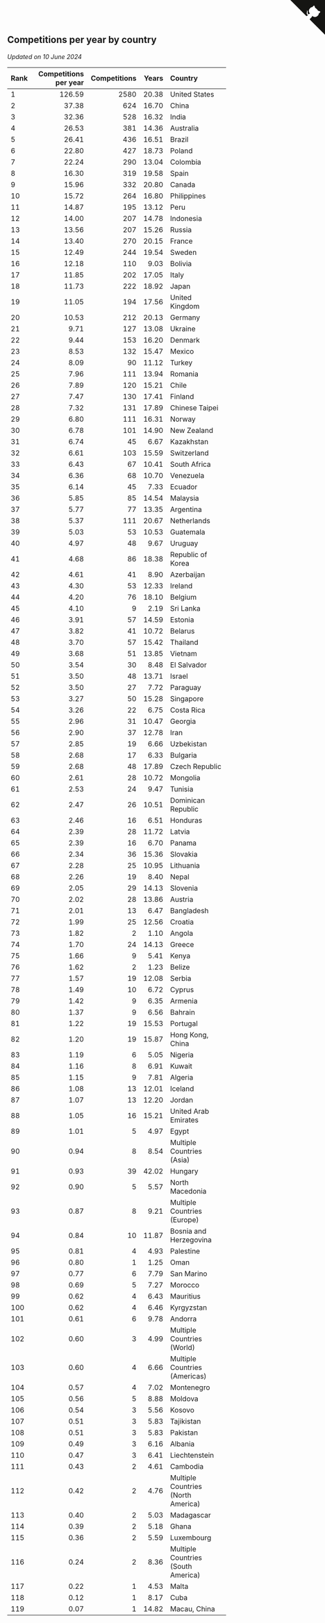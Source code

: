 ## Competitions per year by country

*Updated on 10 June 2024*

| Rank | Competitions per year | Competitions | Years | Country |
| :--- | ---: | ---: | ---: | :--- |
| 1 | 126.59 | 2580 | 20.38 | United States |
| 2 | 37.38 | 624 | 16.70 | China |
| 3 | 32.36 | 528 | 16.32 | India |
| 4 | 26.53 | 381 | 14.36 | Australia |
| 5 | 26.41 | 436 | 16.51 | Brazil |
| 6 | 22.80 | 427 | 18.73 | Poland |
| 7 | 22.24 | 290 | 13.04 | Colombia |
| 8 | 16.30 | 319 | 19.58 | Spain |
| 9 | 15.96 | 332 | 20.80 | Canada |
| 10 | 15.72 | 264 | 16.80 | Philippines |
| 11 | 14.87 | 195 | 13.12 | Peru |
| 12 | 14.00 | 207 | 14.78 | Indonesia |
| 13 | 13.56 | 207 | 15.26 | Russia |
| 14 | 13.40 | 270 | 20.15 | France |
| 15 | 12.49 | 244 | 19.54 | Sweden |
| 16 | 12.18 | 110 | 9.03 | Bolivia |
| 17 | 11.85 | 202 | 17.05 | Italy |
| 18 | 11.73 | 222 | 18.92 | Japan |
| 19 | 11.05 | 194 | 17.56 | United Kingdom |
| 20 | 10.53 | 212 | 20.13 | Germany |
| 21 | 9.71 | 127 | 13.08 | Ukraine |
| 22 | 9.44 | 153 | 16.20 | Denmark |
| 23 | 8.53 | 132 | 15.47 | Mexico |
| 24 | 8.09 | 90 | 11.12 | Turkey |
| 25 | 7.96 | 111 | 13.94 | Romania |
| 26 | 7.89 | 120 | 15.21 | Chile |
| 27 | 7.47 | 130 | 17.41 | Finland |
| 28 | 7.32 | 131 | 17.89 | Chinese Taipei |
| 29 | 6.80 | 111 | 16.31 | Norway |
| 30 | 6.78 | 101 | 14.90 | New Zealand |
| 31 | 6.74 | 45 | 6.67 | Kazakhstan |
| 32 | 6.61 | 103 | 15.59 | Switzerland |
| 33 | 6.43 | 67 | 10.41 | South Africa |
| 34 | 6.36 | 68 | 10.70 | Venezuela |
| 35 | 6.14 | 45 | 7.33 | Ecuador |
| 36 | 5.85 | 85 | 14.54 | Malaysia |
| 37 | 5.77 | 77 | 13.35 | Argentina |
| 38 | 5.37 | 111 | 20.67 | Netherlands |
| 39 | 5.03 | 53 | 10.53 | Guatemala |
| 40 | 4.97 | 48 | 9.67 | Uruguay |
| 41 | 4.68 | 86 | 18.38 | Republic of Korea |
| 42 | 4.61 | 41 | 8.90 | Azerbaijan |
| 43 | 4.30 | 53 | 12.33 | Ireland |
| 44 | 4.20 | 76 | 18.10 | Belgium |
| 45 | 4.10 | 9 | 2.19 | Sri Lanka |
| 46 | 3.91 | 57 | 14.59 | Estonia |
| 47 | 3.82 | 41 | 10.72 | Belarus |
| 48 | 3.70 | 57 | 15.42 | Thailand |
| 49 | 3.68 | 51 | 13.85 | Vietnam |
| 50 | 3.54 | 30 | 8.48 | El Salvador |
| 51 | 3.50 | 48 | 13.71 | Israel |
| 52 | 3.50 | 27 | 7.72 | Paraguay |
| 53 | 3.27 | 50 | 15.28 | Singapore |
| 54 | 3.26 | 22 | 6.75 | Costa Rica |
| 55 | 2.96 | 31 | 10.47 | Georgia |
| 56 | 2.90 | 37 | 12.78 | Iran |
| 57 | 2.85 | 19 | 6.66 | Uzbekistan |
| 58 | 2.68 | 17 | 6.33 | Bulgaria |
| 59 | 2.68 | 48 | 17.89 | Czech Republic |
| 60 | 2.61 | 28 | 10.72 | Mongolia |
| 61 | 2.53 | 24 | 9.47 | Tunisia |
| 62 | 2.47 | 26 | 10.51 | Dominican Republic |
| 63 | 2.46 | 16 | 6.51 | Honduras |
| 64 | 2.39 | 28 | 11.72 | Latvia |
| 65 | 2.39 | 16 | 6.70 | Panama |
| 66 | 2.34 | 36 | 15.36 | Slovakia |
| 67 | 2.28 | 25 | 10.95 | Lithuania |
| 68 | 2.26 | 19 | 8.40 | Nepal |
| 69 | 2.05 | 29 | 14.13 | Slovenia |
| 70 | 2.02 | 28 | 13.86 | Austria |
| 71 | 2.01 | 13 | 6.47 | Bangladesh |
| 72 | 1.99 | 25 | 12.56 | Croatia |
| 73 | 1.82 | 2 | 1.10 | Angola |
| 74 | 1.70 | 24 | 14.13 | Greece |
| 75 | 1.66 | 9 | 5.41 | Kenya |
| 76 | 1.62 | 2 | 1.23 | Belize |
| 77 | 1.57 | 19 | 12.08 | Serbia |
| 78 | 1.49 | 10 | 6.72 | Cyprus |
| 79 | 1.42 | 9 | 6.35 | Armenia |
| 80 | 1.37 | 9 | 6.56 | Bahrain |
| 81 | 1.22 | 19 | 15.53 | Portugal |
| 82 | 1.20 | 19 | 15.87 | Hong Kong, China |
| 83 | 1.19 | 6 | 5.05 | Nigeria |
| 84 | 1.16 | 8 | 6.91 | Kuwait |
| 85 | 1.15 | 9 | 7.81 | Algeria |
| 86 | 1.08 | 13 | 12.01 | Iceland |
| 87 | 1.07 | 13 | 12.20 | Jordan |
| 88 | 1.05 | 16 | 15.21 | United Arab Emirates |
| 89 | 1.01 | 5 | 4.97 | Egypt |
| 90 | 0.94 | 8 | 8.54 | Multiple Countries (Asia) |
| 91 | 0.93 | 39 | 42.02 | Hungary |
| 92 | 0.90 | 5 | 5.57 | North Macedonia |
| 93 | 0.87 | 8 | 9.21 | Multiple Countries (Europe) |
| 94 | 0.84 | 10 | 11.87 | Bosnia and Herzegovina |
| 95 | 0.81 | 4 | 4.93 | Palestine |
| 96 | 0.80 | 1 | 1.25 | Oman |
| 97 | 0.77 | 6 | 7.79 | San Marino |
| 98 | 0.69 | 5 | 7.27 | Morocco |
| 99 | 0.62 | 4 | 6.43 | Mauritius |
| 100 | 0.62 | 4 | 6.46 | Kyrgyzstan |
| 101 | 0.61 | 6 | 9.78 | Andorra |
| 102 | 0.60 | 3 | 4.99 | Multiple Countries (World) |
| 103 | 0.60 | 4 | 6.66 | Multiple Countries (Americas) |
| 104 | 0.57 | 4 | 7.02 | Montenegro |
| 105 | 0.56 | 5 | 8.88 | Moldova |
| 106 | 0.54 | 3 | 5.56 | Kosovo |
| 107 | 0.51 | 3 | 5.83 | Tajikistan |
| 108 | 0.51 | 3 | 5.83 | Pakistan |
| 109 | 0.49 | 3 | 6.16 | Albania |
| 110 | 0.47 | 3 | 6.41 | Liechtenstein |
| 111 | 0.43 | 2 | 4.61 | Cambodia |
| 112 | 0.42 | 2 | 4.76 | Multiple Countries (North America) |
| 113 | 0.40 | 2 | 5.03 | Madagascar |
| 114 | 0.39 | 2 | 5.18 | Ghana |
| 115 | 0.36 | 2 | 5.59 | Luxembourg |
| 116 | 0.24 | 2 | 8.36 | Multiple Countries (South America) |
| 117 | 0.22 | 1 | 4.53 | Malta |
| 118 | 0.12 | 1 | 8.17 | Cuba |
| 119 | 0.07 | 1 | 14.82 | Macau, China |


<a href="https://github.com/JustinTimeCuber/wca_statistics" class="github-corner" aria-label="View source on Github"><svg width="80" height="80" viewBox="0 0 250 250" style="fill:#151513; color:#fff; position: absolute; top: 0; border: 0; right: 0;" aria-hidden="true"><path d="M0,0 L115,115 L130,115 L142,142 L250,250 L250,0 Z"></path><path d="M128.3,109.0 C113.8,99.7 119.0,89.6 119.0,89.6 C122.0,82.7 120.5,78.6 120.5,78.6 C119.2,72.0 123.4,76.3 123.4,76.3 C127.3,80.9 125.5,87.3 125.5,87.3 C122.9,97.6 130.6,101.9 134.4,103.2" fill="currentColor" style="transform-origin: 130px 106px;" class="octo-arm"></path><path d="M115.0,115.0 C114.9,115.1 118.7,116.5 119.8,115.4 L133.7,101.6 C136.9,99.2 139.9,98.4 142.2,98.6 C133.8,88.0 127.5,74.4 143.8,58.0 C148.5,53.4 154.0,51.2 159.7,51.0 C160.3,49.4 163.2,43.6 171.4,40.1 C171.4,40.1 176.1,42.5 178.8,56.2 C183.1,58.6 187.2,61.8 190.9,65.4 C194.5,69.0 197.7,73.2 200.1,77.6 C213.8,80.2 216.3,84.9 216.3,84.9 C212.7,93.1 206.9,96.0 205.4,96.6 C205.1,102.4 203.0,107.8 198.3,112.5 C181.9,128.9 168.3,122.5 157.7,114.1 C157.9,116.9 156.7,120.9 152.7,124.9 L141.0,136.5 C139.8,137.7 141.6,141.9 141.8,141.8 Z" fill="currentColor" class="octo-body"></path></svg></a><style>.github-corner:hover .octo-arm{animation:octocat-wave 560ms ease-in-out}@keyframes octocat-wave{0%,100%{transform:rotate(0)}20%,60%{transform:rotate(-25deg)}40%,80%{transform:rotate(10deg)}}@media (max-width:500px){.github-corner:hover .octo-arm{animation:none}.github-corner .octo-arm{animation:octocat-wave 560ms ease-in-out}}</style>
